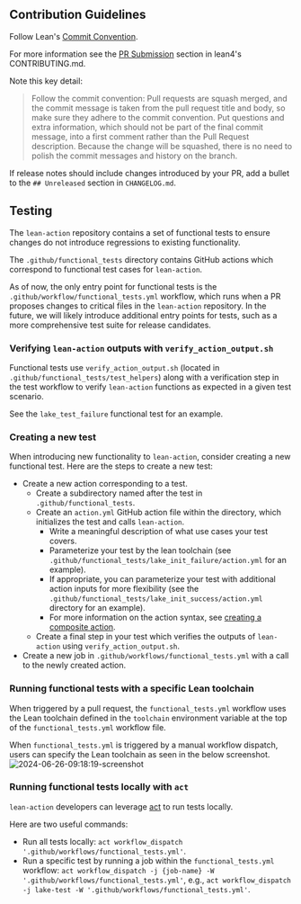 ## Contribution Guidelines
Follow Lean's [Commit Convention](https://github.com/leanprover/lean4/blob/master/doc/dev/commit_convention.md).

For more information see the [PR Submission](https://github.com/leanprover/lean4/blob/master/CONTRIBUTING.md#pr-submission) section in lean4's CONTRIBUTING.md.

Note this key detail:
> Follow the commit convention: Pull requests are squash merged, and the commit message is taken from the pull request title and body, so make sure they adhere to the commit convention. Put questions and extra information, which should not be part of the final commit message, into a first comment rather than the Pull Request description. Because the change will be squashed, there is no need to polish the commit messages and history on the branch.

If release notes should include changes introduced by your PR, add a bullet to the `## Unreleased` section in `CHANGELOG.md`.

## Testing
The `lean-action` repository contains a set of functional tests
to ensure changes do not introduce regressions to existing functionality.

The `.github/functional_tests` directory contains GitHub actions
which correspond to functional test cases for `lean-action`. 

As of now, the only entry point for functional tests is the `.github/workflow/functional_tests.yml` workflow,
which runs when a PR proposes changes to critical files in the `lean-action` repository.
In the future, we will likely introduce additional entry points for tests,
such as a more comprehensive test suite for release candidates.

### Verifying `lean-action` outputs with `verify_action_output.sh`
Functional tests use `verify_action_output.sh` (located in `.github/functional_tests/test_helpers`)
along with a verification step in the test workflow
to verify `lean-action` functions as expected in a given test scenario.

See the `lake_test_failure` functional test for an example.

### Creating a new test
When introducing new functionality to `lean-action`, consider creating a new functional test.
Here are the steps to create a new test:
- Create a new action corresponding to a test.
    - Create a subdirectory named after the test in `.github/functional_tests`.
    - Create an `action.yml` GitHub action file within the directory, which initializes the test and calls `lean-action`.
        - Write a meaningful description of what use cases your test covers.
        - Parameterize your test by the lean toolchain 
        (see `.github/functional_tests/lake_init_failure/action.yml` for an example).
        - If appropriate, you can parameterize your test with additional action inputs for more flexibility
        (see the `.github/functional_tests/lake_init_success/action.yml` directory for an example).
        - For more information on the action syntax,
        see [creating a composite action](https://docs.github.com/en/actions/creating-actions/creating-a-composite-action).
    - Create a final step in your test which verifies the outputs of `lean-action` using `verify_action_output.sh`.
- Create a new job in `.github/workflows/functional_tests.yml` with a call to the newly created action.

### Running functional tests with a specific Lean toolchain
When triggered by a pull request,
the `functional_tests.yml` workflow uses the Lean toolchain defined in the `toolchain` environment variable
at the top of the `functional_tests.yml`  workflow file.

When `functional_tests.yml` is triggered by a manual workflow dispatch,
users can specify the Lean toolchain as seen in the below screenshot.
![2024-06-26-09:18:19-screenshot](https://github.com/leanprover/lean-action/assets/21346448/7752b2c1-c986-4544-93ff-9a7864cd155c)

### Running functional tests locally with `act`
`lean-action` developers can leverage [act](https://github.com/nektos/act) to run tests locally.

Here are two useful commands:
- Run all tests locally: `act workflow_dispatch '.github/workflows/functional_tests.yml'`.
- Run a specific test by running a job within the `functional_tests.yml` workflow:
`act workflow_dispatch -j {job-name} -W '.github/workflows/functional_tests.yml'`,
e.g., `act workflow_dispatch -j lake-test -W '.github/workflows/functional_tests.yml'`.
